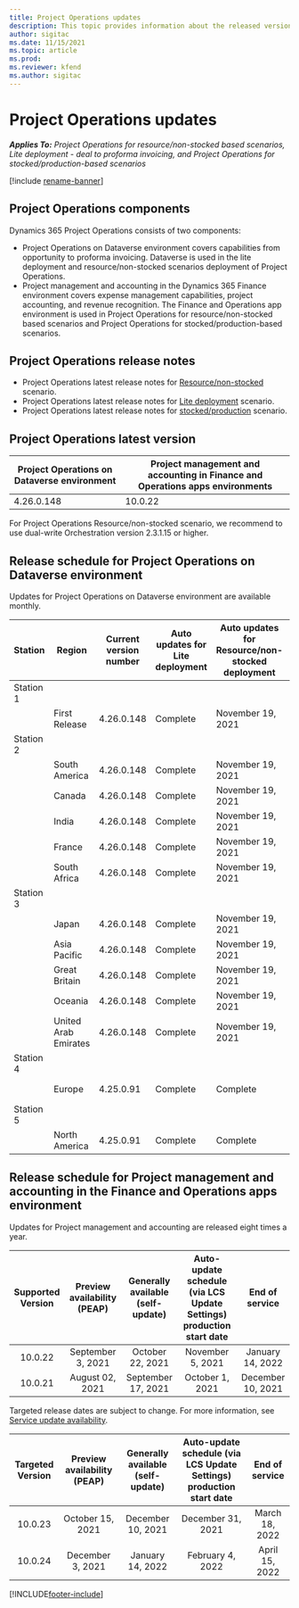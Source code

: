 ```yaml
---
title: Project Operations updates
description: This topic provides information about the released versions of Dynamics 365 Project Operations.
author: sigitac
ms.date: 11/15/2021
ms.topic: article
ms.prod:
ms.reviewer: kfend 
ms.author: sigitac
---
```


# Project Operations updates

_**Applies To:** Project Operations for resource/non-stocked based scenarios, Lite deployment - deal to proforma invoicing, and Project Operations for stocked/production-based scenarios_

[!include [rename-banner](~/includes/cc-data-platform-banner.md)]

## Project Operations components

Dynamics 365 Project Operations consists of two components:

- Project Operations on Dataverse environment covers capabilities from opportunity to proforma invoicing. Dataverse is used in the lite deployment and resource/non-stocked scenarios deployment of Project Operations.
- Project management and accounting in the Dynamics 365 Finance environment covers expense management capabilities, project accounting, and revenue recognition. The Finance and Operations app environment is used in Project Operations for resource/non-stocked based scenarios and Project Operations for stocked/production-based scenarios.

## Project Operations release notes
- Project Operations latest release notes for [Resource/non-stocked](whats-new-nov-2021-resource-based.md) scenario.
- Project Operations latest release notes for [Lite deployment](../pro/whats-new/whats-new-nov-2021-lite.md) scenario.
- Project Operations latest release notes for [stocked/production](../prod-pma/whats-new/whats-new-jul-2021-stocked.md) scenario.

## Project Operations latest version

| Project Operations on Dataverse environment | Project management and accounting in Finance and Operations apps environments | 
| --- | --- |
| 4.26.0.148 | 10.0.22 |

For Project Operations Resource/non-stocked scenario, we recommend to use dual-write Orchestration version 2.3.1.15 or higher.

## Release schedule for Project Operations on Dataverse environment

Updates for Project Operations on Dataverse environment are available monthly. 

| Station | Region | Current version number | Auto updates for Lite deployment | Auto updates for Resource/non-stocked deployment | Next version number | Next version generally available |
|-----------|-----------------------|-----------------|--------------------|---------------------|---------------------|---------------------|
| Station 1 |   &nbsp;              |    &nbsp;       | &nbsp;             |      &nbsp;         |      &nbsp;         |      &nbsp;         |
|   &nbsp;  | First Release         |  4.26.0.148     | Complete           | November 19, 2021   | TBD                 | December 03, 2021   |
| Station 2 |   &nbsp;              |    &nbsp;       | &nbsp;             |      &nbsp;         |      &nbsp;         |      &nbsp;         |
|   &nbsp;  | South America         |  4.26.0.148     | Complete           | November 19, 2021   | TBD                 | December 03, 2021   |
|   &nbsp;  | Canada                |  4.26.0.148     | Complete           | November 19, 2021   | TBD                 | December 03, 2021   |
|   &nbsp;  | India                 |  4.26.0.148     | Complete           | November 19, 2021   | TBD                 | December 03, 2021   |
|   &nbsp;  | France                |  4.26.0.148     | Complete           | November 19, 2021   | TBD                 | December 03, 2021   |
|   &nbsp;  | South Africa          |  4.26.0.148     | Complete           | November 19, 2021   | TBD                 | December 03, 2021   |
| Station 3 |      &nbsp;           |     &nbsp;      |     &nbsp;         |      &nbsp;         |      &nbsp;         |      &nbsp;         |
|   &nbsp;  | Japan                 |  4.26.0.148     | Complete           | November 19, 2021   | TBD                 | December 10, 2021   |
|   &nbsp;  | Asia Pacific          |  4.26.0.148     | Complete           | November 19, 2021   | TBD                 | December 10, 2021   |
|   &nbsp;  | Great Britain         |  4.26.0.148     | Complete           | November 19, 2021   | TBD                 | December 10, 2021   |
|   &nbsp;  | Oceania               |  4.26.0.148     | Complete           | November 19, 2021   | TBD                 | December 10, 2021   |
|   &nbsp;  | United Arab Emirates  |  4.26.0.148     | Complete           | November 19, 2021   | TBD                 | December 10, 2021   |
| Station 4 |     &nbsp;            |     &nbsp;      |     &nbsp;         |      &nbsp;         |      &nbsp;         |      &nbsp;         |
|   &nbsp;  | Europe                |  4.25.0.91      | Complete           | Complete            | 4.26.0.148          | November 12, 2021   |
| Station 5 |     &nbsp;            |     &nbsp;      |     &nbsp;         |      &nbsp;         |      &nbsp;         |      &nbsp;         |
|   &nbsp;  | North America         |  4.25.0.91      | Complete           | Complete            | 4.26.0.148          | November 19, 2021   |


## Release schedule for Project management and accounting in the Finance and Operations apps environment

Updates for Project management and accounting are released eight times a year.

|Supported Version| Preview availability (PEAP) | Generally available (self-update) | Auto-update schedule (via LCS Update Settings) production start date |   End of service   |
|:---------------:|:---------------------------:|:---------------------------------:|:--------------------------------------------------------------------:|:------------------:|
|     10.0.22     |      September 3, 2021      |        October 22, 2021           |                          November 5, 2021                            | January 14, 2022   |
|    10.0.21      |         August 02, 2021     |           September 17, 2021      |                             October 1, 2021                          |  December 10, 2021 |


Targeted release dates are subject to change. For more information, see [Service update availability](/dynamics365/fin-ops-core/fin-ops/get-started/public-preview-releases?toc=%2fdynamics365%2ffinance%2ftoc.json).

|Targeted Version | Preview availability (PEAP) | Generally available (self-update) | Auto-update schedule (via LCS Update Settings) production start date |   End of service   |
|:---------------:|:---------------------------:|:---------------------------------:|:--------------------------------------------------------------------:|:------------------:|
|     10.0.23     |      October 15, 2021       |        December 10, 2021          |                          December 31, 2021                           | March 18, 2022     |
|     10.0.24     |      December 3, 2021       |        January 14, 2022           |                          February 4, 2022                            | April 15, 2022     |

[!INCLUDE[footer-include](../includes/footer-banner.md)]
